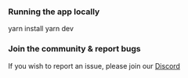 ### Running the app locally

yarn install
yarn dev


### Join the community & report bugs

If you wish to report an issue, please join our [Discord](https://discord.gg/YURPbkuaxG)
